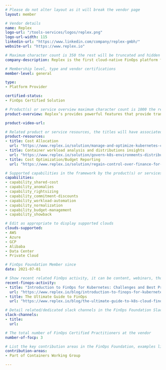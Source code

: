 ```yaml
---
# Please do not alter layout as it will break the vendor page
layout: member

# Vendor details
name: Replex
logo-url: "/tools-services/logos/replex.png"
logo-url-width: 115
linkedin-url: "https://www.linkedin.com/company/replex-gmbh/"
website-url: "https://www.replex.io"

# Maximum character count is 350 the rest will be truncated and hidden automatically on your page
company-description: Replex is the first cloud-native FinOps platform for Kubernetes, giving Finance and Engineering teams a unified, real-time view of their cost data and allowing fine grained cost control.

# Membership level, type and vendor certifications
member-level: general

type:
- Platform Provider

certified-status:
- FinOps Certified Solution

# Product(s) or service overview maximum character count is 1000 the rest will be truncated and hidden automatically on your page
product-overview: Replex’s provides powerful features that provide transparency and FinOps best practices, such as cost trend insights, resource optimization, collaborative insights, cost allocation clarity, show back and chargeback options, and budget management resources.

product-video-url:

# Related product or service resources, the titles will have associated URLs, e.g. product
product-resources:
- title: Cost Allocation
  url: "https://www.replex.io/solution/manage-and-optimize-kubernetes-cluster-costs"
- title: Container workload analysis and distributions insights
  url: "https://www.replex.io/solution/govern-k8s-environments-distributed-devops-teams-and-infrastructure"
- title: Cost Optimization/Budget Reporting
  url: "https://www.replex.io/solution/regain-control-over-finance-for-decentralized-it"

# Supported capabilities in the framework by the product(s) or services. Match the page-identifier per capability in order for the capability to show up on the vendor page.
capabilities:
- capability_shared-cost
- capability_anomalies
- capability_rightsizing
- capability_commitment-discounts
- capability_workload-automation
- capability_normalization
- capability_budget-management
- capability_showback

# Edit as appropriate to display supported clouds
clouds-supported:
- AWS
- Azure
- GCP
- Alibaba
- Data Center
- Private Cloud

# FinOps Foundation Member since
date: 2021-07-01

# Show recent related FinOps activity, it can be content, webinars, thought leadership and include external links
recent-finops-activity:
- title: "Introduction to FinOps for Kubernetes: Challenges and Best Practices"
  url: "https://www.replex.io/blog/introduction-to-finops-for-kubernetes-challenges-and-best-practices"
- title: The Ultimate Guide to FinOps
  url: "https://www.replex.io/blog/the-ultimate-guide-to-k8s-cloud-finops"

# Detail related/dedicated slack channels in the FinOps Foundation Slack
slack-channels:
- title:
  url:

# The total number of FinOps Certified Practitioners at the vendor
number-of-focp: 3

# List the key contribution areas in the FinOps Foundation, examples listed
contribution-areas:
- Part of Containers Working Group

---
```

